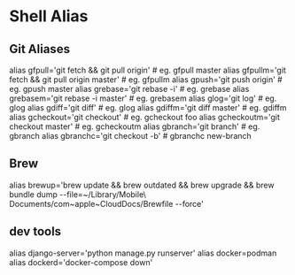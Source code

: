 # Shell Alias

## Git Aliases

alias gfpull='git fetch && git pull origin' # eg. gfpull master
alias gfpullm='git fetch && git pull origin master' # eg. gfpullm
alias gpush='git push origin' # eg. gpush master
alias grebase='git rebase -i' # eg. grebase
alias grebasem='git rebase -i master' # eg. grebasem
alias glog='git log' # eg. glog
alias gdiff='git diff' # eg. glog
alias gdiffm='git diff master' # eg. gdiffm
alias gcheckout='git checkout'  # eg. gcheckout foo
alias gcheckoutm='git checkout master'  # eg. gcheckoutm
alias gbranch='git branch' # eg. gbranch
alias gbranchc='git checkout -b'    # gbranchc new-branch

## Brew

alias brewup='brew update && brew outdated && brew upgrade && brew bundle dump --file=~/Library/Mobile\ Documents/com~apple~CloudDocs/Brewfile --force'

## dev tools

alias django-server='python manage.py runserver'
alias docker=podman
alias dockerd='docker-compose down'
